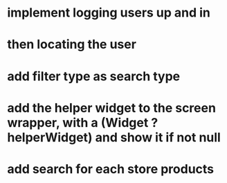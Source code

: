 # implement logging users up and in

# then locating the user

# add filter type as search type

# add the helper widget to the screen wrapper, with a (Widget ?helperWidget) and show it if not null

# add search for each store products
